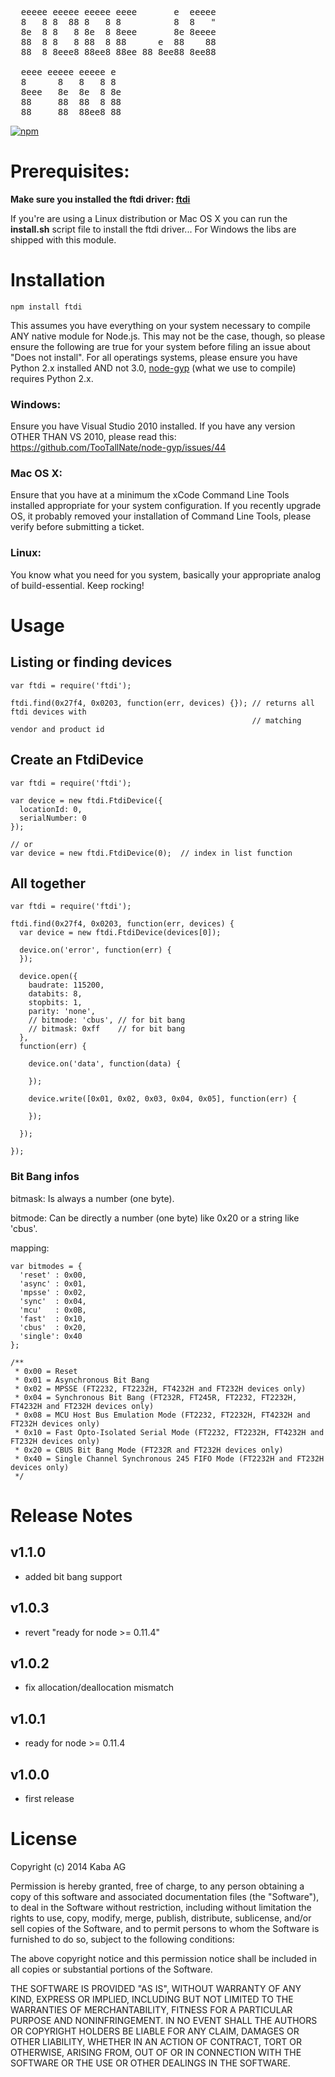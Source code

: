 <pre>
  eeeee eeeee eeeee eeee       e  eeeee 
  8   8 8  88 8   8 8          8  8   " 
  8e  8 8   8 8e  8 8eee       8e 8eeee 
  88  8 8   8 88  8 88      e  88    88 
  88  8 8eee8 88ee8 88ee 88 8ee88 8ee88

  eeee eeeee eeeee e  
  8      8   8   8 8  
  8eee   8e  8e  8 8e 
  88     88  88  8 88 
  88     88  88ee8 88 
</pre>

[![npm](https://img.shields.io/npm/v/ftdi.svg)](https://npmjs.org/package/ftdi)

# Prerequisites:

**Make sure you installed the ftdi driver: [ftdi](http://www.ftdichip.com/Drivers/D2XX.htm)**

If you're are using a Linux distribution or Mac OS X you can run the **install.sh** script file to install the ftdi driver...
For Windows the libs are shipped with this module.

# Installation

    npm install ftdi

This assumes you have everything on your system necessary to compile ANY native module for Node.js. This may not be the case, though, so please ensure the following are true for your system before filing an issue about "Does not install". For all operatings systems, please ensure you have Python 2.x installed AND not 3.0, [node-gyp](https://github.com/TooTallNate/node-gyp) (what we use to compile) requires Python 2.x.

### Windows:

Ensure you have Visual Studio 2010 installed. If you have any version OTHER THAN VS 2010, please read this: https://github.com/TooTallNate/node-gyp/issues/44 

### Mac OS X:

Ensure that you have at a minimum the xCode Command Line Tools installed appropriate for your system configuration. If you recently upgrade OS, it probably removed your installation of Command Line Tools, please verify before submitting a ticket.

### Linux:

You know what you need for you system, basically your appropriate analog of build-essential. Keep rocking!

# Usage

## Listing or finding devices

```nodejs
var ftdi = require('ftdi');

ftdi.find(0x27f4, 0x0203, function(err, devices) {}); // returns all ftdi devices with
                                                      // matching vendor and product id
```

## Create an FtdiDevice

```nodejs
var ftdi = require('ftdi');

var device = new ftdi.FtdiDevice({
  locationId: 0,
  serialNumber: 0
});

// or
var device = new ftdi.FtdiDevice(0);  // index in list function
```

## All together

```nodejs
var ftdi = require('ftdi');

ftdi.find(0x27f4, 0x0203, function(err, devices) {
  var device = new ftdi.FtdiDevice(devices[0]);

  device.on('error', function(err) {
  });

  device.open({
    baudrate: 115200,
    databits: 8,
    stopbits: 1,
    parity: 'none',
    // bitmode: 'cbus', // for bit bang
    // bitmask: 0xff    // for bit bang
  },
  function(err) {

    device.on('data', function(data) {

    });

    device.write([0x01, 0x02, 0x03, 0x04, 0x05], function(err) {

    });

  });

});
```

### Bit Bang infos
bitmask: Is always a number (one byte).

bitmode: Can be directly a number (one byte) like 0x20 or a string like 'cbus'.

mapping:

```nodejs
var bitmodes = {
  'reset' : 0x00,
  'async' : 0x01,
  'mpsse' : 0x02,
  'sync'  : 0x04,
  'mcu'   : 0x0B,
  'fast'  : 0x10,
  'cbus'  : 0x20,
  'single': 0x40
};

/**
 * 0x00 = Reset
 * 0x01 = Asynchronous Bit Bang
 * 0x02 = MPSSE (FT2232, FT2232H, FT4232H and FT232H devices only)
 * 0x04 = Synchronous Bit Bang (FT232R, FT245R, FT2232, FT2232H, FT4232H and FT232H devices only)
 * 0x08 = MCU Host Bus Emulation Mode (FT2232, FT2232H, FT4232H and FT232H devices only)
 * 0x10 = Fast Opto-Isolated Serial Mode (FT2232, FT2232H, FT4232H and FT232H devices only)
 * 0x20 = CBUS Bit Bang Mode (FT232R and FT232H devices only) 
 * 0x40 = Single Channel Synchronous 245 FIFO Mode (FT2232H and FT232H devices only)
 */
```

# Release Notes

## v1.1.0

- added bit bang support

## v1.0.3

- revert "ready for node >= 0.11.4"

## v1.0.2

- fix allocation/deallocation mismatch

## v1.0.1

- ready for node >= 0.11.4

## v1.0.0

- first release


# License

Copyright (c) 2014 Kaba AG

Permission is hereby granted, free of charge, to any person obtaining a copy
of this software and associated documentation files (the "Software"), to deal
in the Software without restriction, including without limitation the rights
to use, copy, modify, merge, publish, distribute, sublicense, and/or sell
copies of the Software, and to permit persons to whom the Software is
furnished to do so, subject to the following conditions:

The above copyright notice and this permission notice shall be included in
all copies or substantial portions of the Software.

THE SOFTWARE IS PROVIDED "AS IS", WITHOUT WARRANTY OF ANY KIND, EXPRESS OR
IMPLIED, INCLUDING BUT NOT LIMITED TO THE WARRANTIES OF MERCHANTABILITY,
FITNESS FOR A PARTICULAR PURPOSE AND NONINFRINGEMENT. IN NO EVENT SHALL THE
AUTHORS OR COPYRIGHT HOLDERS BE LIABLE FOR ANY CLAIM, DAMAGES OR OTHER
LIABILITY, WHETHER IN AN ACTION OF CONTRACT, TORT OR OTHERWISE, ARISING FROM,
OUT OF OR IN CONNECTION WITH THE SOFTWARE OR THE USE OR OTHER DEALINGS IN
THE SOFTWARE.
